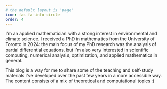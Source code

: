 ```yaml
---
# the default layout is 'page'
icon: fas fa-info-circle
order: 4
---
```


I'm an applied mathematician with a strong interest in environmental and climate science. I received a PhD in mathematics from the University of Toronto in 2024: the main focus of my PhD research was the analysis of partial differential equations, but I'm also very interested in scientific computing, numerical analysis, optimization, and applied mathematics in general. 

This blog is a way for me to share some of the teaching and self-study materials I've developed over the past few years in a more accessible way. The content consists of a mix of theoretical and computational topics :)  
